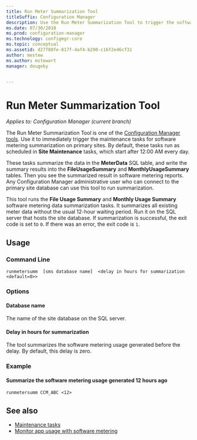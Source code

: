 ```yaml
---
title: Run Meter Summarization Tool
titleSuffix: Configuration Manager
description: Use the Run Meter Summarization Tool to trigger the software metering summarization tasks in Configuration Manager.
ms.date: 07/30/2018
ms.prod: configuration-manager
ms.technology: configmgr-core
ms.topic: conceptual
ms.assetid: d27f88fe-817f-4af4-b290-c16f2e46cf31
author: mestew
ms.author: mstewart
manager: dougeby


---
```


# Run Meter Summarization Tool

*Applies to: Configuration Manager (current branch)*

The Run Meter Summarization Tool is one of the [Configuration Manager tools](/sccm/core/support/tools). Use it to immediately trigger the maintenance tasks for software metering summarization on primary sites. By default, these tasks run as scheduled in **Site Maintenance** tasks, which start after 12:00 AM every day. 

These tasks summarize the data in the **MeterData** SQL table, and write the summary results into the **FileUsageSummary** and **MonthlyUsageSummary** tables. Then you see the summarized result in software metering reports. Any Configuration Manager administrative user who can connect to the primary site database can use this tool to run summarization. 

This tool runs the **File Usage Summary** and **Monthly Usage Summary** software metering data summarization tasks. It summarizes all existing meter data without the usual 12-hour waiting period. Run it on the SQL server that hosts the site database. If summarization is successful, the exit code is set to `0`. If there was an error, the exit code is `1`.



## Usage

### Command Line

`runmetersumm  [sms database name]  <delay in hours for summarization <default=0>>`


### Options

#### Database name
The name of the site database on the SQL server.

#### Delay in hours for summarization
The tool summarizes the software metering usage generated before the delay. By default, this delay is zero.


### Example

#### Summarize the software metering usage generated 12 hours ago

`runmetersumm CCM_ABC <12>`



## See also

- [Maintenance tasks](/sccm/core/servers/manage/maintenance-tasks)
- [Monitor app usage with software metering](/sccm/apps/deploy-use/monitor-app-usage-with-software-metering)
